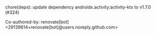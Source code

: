 chore(deps): update dependency androidx.activity:activity-ktx to v1.7.0 (#324)

Co-authored-by: renovate[bot] <29139614+renovate[bot]@users.noreply.github.com>
